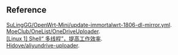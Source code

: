 ## Reference
[SuLingGG/OpenWrt-Mini/update-immortalwrt-1806-dl-mirror.yml](https://github.com/SuLingGG/OpenWrt-Mini/blob/381524b297bc346c3afbf779eef8601ffe6c469f/.github/workflows/update-immortalwrt-1806-dl-mirror.yml).<br/>
[MoeClub/OneList/OneDriveUploader](https://github.com/MoeClub/OneList/tree/206b44d9a129d383211806f02a600a96893e2445/OneDriveUploader).<br/>
[\[Linux 1\] Shell“ 多线程”，提高工作效率](https://zhuanlan.zhihu.com/p/68574239).<br/>
[Hidove/aliyundrive-uploader](https://github.com/Hidove/aliyundrive-uploader/tree/d16b104bc924b390c82789338dd9f60e7ed994ba).

